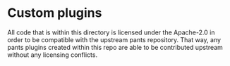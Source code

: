 # Custom plugins

All code that is within this directory is licensed under the Apache-2.0 in
order to be compatible with the upstream pants repository. That way, any pants
plugins created within this repo are able to be contributed upstream without
any licensing conflicts.
